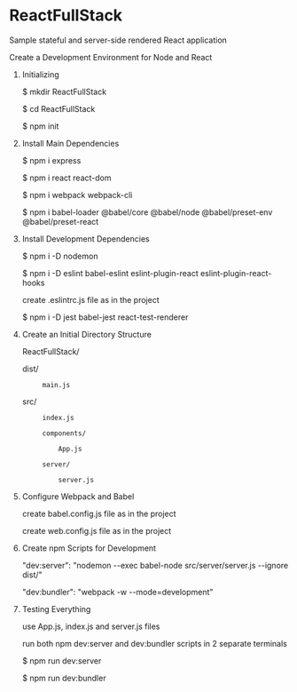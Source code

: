# ReactFullStack

Sample stateful and server-side rendered React application

Create a Development Environment for Node and React

1. Initializing
	
	$ mkdir ReactFullStack

	$ cd ReactFullStack

	$ npm init


2. Install Main Dependencies

	$ npm i express

	$ npm i react react-dom

	$ npm i webpack webpack-cli

	$ npm i babel-loader @babel/core @babel/node @babel/preset-env @babel/preset-react


3. Install Development Dependencies

	$ npm i -D nodemon

	$ npm i -D eslint babel-eslint eslint-plugin-react eslint-plugin-react-hooks

	create .eslintrc.js file as in the project

	$ npm i -D jest babel-jest react-test-renderer


4. Create an Initial Directory Structure

	ReactFullStack/

  	dist/
	
    		main.js
		
  	src/
	
    		index.js
		
    		components/
		
      			App.js
			
    		server/
		
      			server.js
			
      
5. Configure Webpack and Babel

	create babel.config.js file as in the project

	create web.config.js file as in the project


6. Create npm Scripts for Development

	"dev:server": "nodemon --exec babel-node src/server/server.js --ignore dist/"

	"dev:bundler": "webpack -w --mode=development"


7. Testing Everything

	use App.js, index.js and server.js files

	run both npm dev:server and dev:bundler scripts in 2 separate terminals

	$ npm run dev:server

	$ npm run dev:bundler



